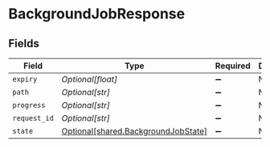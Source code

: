 # BackgroundJobResponse


## Fields

| Field                                                                            | Type                                                                             | Required                                                                         | Description                                                                      |
| -------------------------------------------------------------------------------- | -------------------------------------------------------------------------------- | -------------------------------------------------------------------------------- | -------------------------------------------------------------------------------- |
| `expiry`                                                                         | *Optional[float]*                                                                | :heavy_minus_sign:                                                               | N/A                                                                              |
| `path`                                                                           | *Optional[str]*                                                                  | :heavy_minus_sign:                                                               | N/A                                                                              |
| `progress`                                                                       | *Optional[str]*                                                                  | :heavy_minus_sign:                                                               | N/A                                                                              |
| `request_id`                                                                     | *Optional[str]*                                                                  | :heavy_minus_sign:                                                               | N/A                                                                              |
| `state`                                                                          | [Optional[shared.BackgroundJobState]](../../models/shared/backgroundjobstate.md) | :heavy_minus_sign:                                                               | N/A                                                                              |
